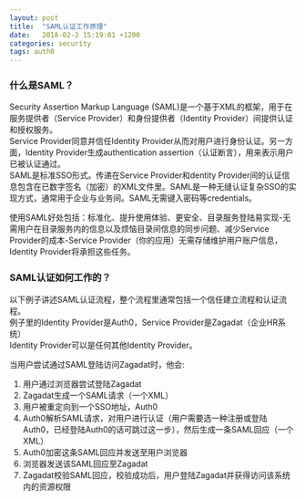 ```yaml
---
layout: post
title:  "SAML认证工作原理"
date:   2018-02-2 15:19:01 +1200
categories: security
tags: auth0
---
```

### 什么是SAML？
Security Assertion Markup Language (SAML)是一个基于XML的框架，用于在服务提供者（Service Provider）和身份提供者（Identity Provider）间提供认证和授权服务。  
Service Provider同意并信任Identity Provider从而对用户进行身份认证。另一方面，Identity Provider生成authentication assertion（认证断言），用来表示用户已被认证通过。  
SAML是标准SSO形式。传递在Service Provider和dentity Provider间的认证信息包含在已数字签名（加密）的XML文件里。SAML是一种无缝认证复杂SSO的实现方式，通常用于企业与业务间。SAML无需键入密码等credentials。  

<!-- more -->
  
使用SAML好处包括：标准化、提升使用体验、更安全、目录服务登陆易实现-无需用户在目录服务内的信息以及烦恼目录间信息的同步问题、减少Service Provider的成本-Service Provider（你的应用）无需存储维护用户账户信息，Identity Provider将承担这些任务。  
  
### SAML认证如何工作的？
以下例子讲述SAML认证流程，整个流程里通常包括一个信任建立流程和认证流程。  
例子里的Identity Provider是Auth0，Service Provider是Zagadat（企业HR系统）  
Identity Provider可以是任何其他Identity Provider。  
  
当用户尝试通过SAML登陆访问Zagadat时，他会:  
1. 用户通过浏览器尝试登陆Zagadat
2. Zagadat生成一个SAML请求（一个XML）
3. 用户被重定向到一个SSO地址，Auth0
4. Auth0解析SAML请求，对用户进行认证（用户需要选一种注册或登陆Auth0，已经登陆Auth0的话可跳过这一步），然后生成一条SAML回应（一个XML）
5. Auth0加密这条SAML回应并发送至用户浏览器
6. 浏览器发送该SAML回应至Zagadat
7. Zagadat校验SAML回应，校验成功后，用户登陆Zagadat并获得访问该系统内的资源权限
